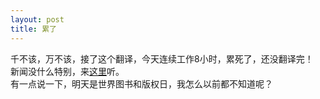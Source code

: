 ```yaml
---
layout: post
title: 累了
---
```


<p>千不该，万不该，接了这个翻译，今天连续工作8小时，累死了，还没翻译完！<br />
新闻没什么特别，来<a href="http://www.francaisblog.com.cn/node/570">这里</a>听。<br />
有一点说一下，明天是世界图书和版权日，我怎么以前都不知道呢？
</p>
